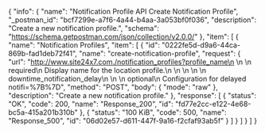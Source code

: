 {
  "info": {
    "name": "Notification Profile API Create Notification Profile",
    "_postman_id": "bcf7299e-a7f6-4a44-b4aa-3a053bf0f036",
    "description": "Create a new notification profile.",
    "schema": "https://schema.getpostman.com/json/collection/v2.0.0/"
  },
  "item": [
    {
      "name": "Notification Profiles",
      "item": [
        {
          "id": "0222fe5d-d9a6-44ca-869b-fad1deb72f41",
          "name": "create-notification-profile",
          "request": {
            "url": "http://www.site24x7.com./notification_profiles?profile_name\n        \n        \n            required\n            Display name for the location profile.\n        \n    \n    \n        \n        downtime_notification_delay\n        \n        \n            optional\n            Configuration for delayed notifi=%7B%7D",
            "method": "POST",
            "body": {
              "mode": "raw"
            },
            "description": "Create a new notification profile."
          },
          "response": [
            {
              "status": "OK",
              "code": 200,
              "name": "Response_200",
              "id": "fd77e2cc-e122-4e68-bc5a-415a201b310b"
            },
            {
              "status": "100 KiB",
              "code": 500,
              "name": "Response_500",
              "id": "06d02e57-d611-447f-9a16-f2cfaf93ab5f"
            }
          ]
        }
      ]
    }
  ]
}
